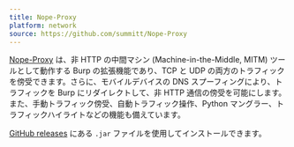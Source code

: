 ```yaml
---
title: Nope-Proxy
platform: network
source: https://github.com/summitt/Nope-Proxy
---
```


[Nope-Proxy](https://github.com/summitt/Nope-Proxy) は、非 HTTP の中間マシン (Machine-in-the-Middle, MITM) ツールとして動作する Burp の拡張機能であり、TCP と UDP の両方のトラフィックを傍受できます。さらに、モバイルデバイスの DNS スプーフィングにより、トラフィックを Burp にリダイレクトして、非 HTTP 通信の傍受を可能にします。また、手動トラフィック傍受、自動トラフィック操作、Python マングラー、トラフィックハイライトなどの機能も備えています。

[GitHub releases](https://github.com/summitt/Nope-Proxy/releases) にある `.jar` ファイルを使用してインストールできます。
